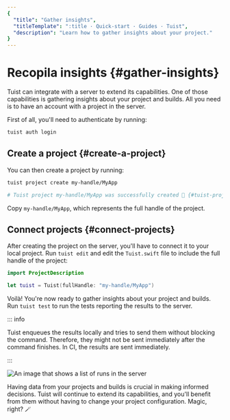 ```yaml
---
{
  "title": "Gather insights",
  "titleTemplate": ":title · Quick-start · Guides · Tuist",
  "description": "Learn how to gather insights about your project."
}
---
```

# Recopila insights {#gather-insights}

Tuist can integrate with a server to extend its capabilities. One of those
capabilities is gathering insights about your project and builds. All you need
is to have an account with a project in the server.

First of all, you'll need to authenticate by running:

```bash
tuist auth login
```

## Create a project {#create-a-project}

You can then create a project by running:

```bash
tuist project create my-handle/MyApp

# Tuist project my-handle/MyApp was successfully created 🎉 {#tuist-project-myhandlemyapp-was-successfully-created-}
```

Copy `my-handle/MyApp`, which represents the full handle of the project.

## Connect projects {#connect-projects}

After creating the project on the server, you'll have to connect it to your
local project. Run `tuist edit` and edit the `Tuist.swift` file to include the
full handle of the project:

```swift
import ProjectDescription

let tuist = Tuist(fullHandle: "my-handle/MyApp")
```

Voilà! You're now ready to gather insights about your project and builds. Run
`tuist test` to run the tests reporting the results to the server.

::: info
<!-- -->
Tuist enqueues the results locally and tries to send them without blocking the
command. Therefore, they might not be sent immediately after the command
finishes. In CI, the results are sent immediately.
<!-- -->
:::


![An image that shows a list of runs in the
server](/images/guides/quick-start/runs.png)

Having data from your projects and builds is crucial in making informed
decisions. Tuist will continue to extend its capabilities, and you'll benefit
from them without having to change your project configuration. Magic, right? 🪄
